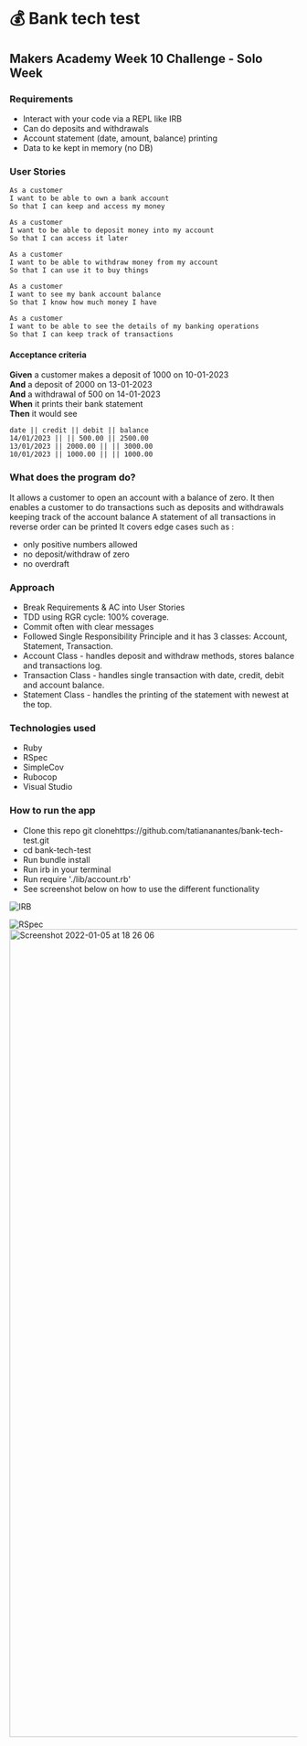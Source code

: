 :moneybag: Bank tech test
=============
Makers Academy Week 10 Challenge - Solo Week
----------------------------

### Requirements

* Interact with your code via a REPL like IRB 
* Can do deposits and withdrawals
* Account statement (date, amount, balance) printing
* Data to ke kept in memory (no DB)

### User Stories

```
As a customer
I want to be able to own a bank account
So that I can keep and access my money

As a customer
I want to be able to deposit money into my account
So that I can access it later

As a customer
I want to be able to withdraw money from my account
So that I can use it to buy things

As a customer
I want to see my bank account balance 
So that I know how much money I have

As a customer 
I want to be able to see the details of my banking operations 
So that I can keep track of transactions
```
#### Acceptance criteria

**Given** a customer makes a deposit of 1000 on 10-01-2023  
**And** a deposit of 2000 on 13-01-2023  
**And** a withdrawal of 500 on 14-01-2023  
**When** it prints their bank statement  
**Then** it would see

```
date || credit || debit || balance
14/01/2023 || || 500.00 || 2500.00
13/01/2023 || 2000.00 || || 3000.00
10/01/2023 || 1000.00 || || 1000.00
```

### What does the program do?
It allows a customer to open an account with a balance of zero. 
It then enables a customer to do transactions such as deposits and withdrawals keeping track of the account balance
A statement of all transactions in reverse order can be printed
It covers edge cases such as :
 - only positive numbers allowed
 - no deposit/withdraw of zero
 - no overdraft

### Approach
- Break Requirements & AC into User Stories
- TDD using RGR cycle: 100% coverage. 
- Commit often with clear messages
- Followed Single Responsibility Principle and it has 3 classes: Account, Statement, Transaction. 
- Account Class - handles deposit and withdraw methods, stores balance and transactions log. 
- Transaction Class - handles single transaction with date, credit, debit and account balance. 
- Statement Class - handles the printing of the statement with newest at the top. 


### Technologies used
- Ruby
- RSpec
- SimpleCov
- Rubocop
- Visual Studio

### How to run the app
- Clone this repo git clonehttps://github.com/tatiananantes/bank-tech-test.git
- cd bank-tech-test
- Run bundle install
- Run irb in your terminal
- Run require './lib/account.rb'
- See screenshot below on how to use the different functionality

![IRB](https://user-images.githubusercontent.com/10349072/148261964-c04b01c7-ea9d-4632-834f-425923f4088c.png)

![RSpec](https://user-images.githubusercontent.com/10349072/148264374-824b7d15-69a8-4524-87b0-5bed090fe729.png)
<img width="1414" alt="Screenshot 2022-01-05 at 18 26 06" src="https://user-images.githubusercontent.com/10349072/148290707-5598fc74-5039-45ba-a6a5-36dc5da62039.png">


